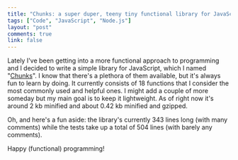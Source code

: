 ```yaml
---
title: "Chunks: a super duper, teeny tiny functional library for JavaScript"
tags: ["Code", "JavaScript", "Node.js"]
layout: "post"
comments: true
link: false
---
```


Lately I've been getting into a more functional approach to programming and
I decided to write a simple library for JavaScript, which I named
"[Chunks](https://github.com/gummesson/chunks)". I know that there's a plethora
of them available, but it's always fun to learn by doing. It currently consists
of 18 functions that I consider the most commonly used and helpful ones. I might
add a couple of more someday but my main goal is to keep it lightweight. As of
right now it's around 2 kb minified and about 0.42 kb minified and gzipped.

Oh, and here's a fun aside: the library's currently 343 lines long (with many
comments) while the tests take up a total of 504 lines (with barely any
comments).

Happy (functional) programming!
